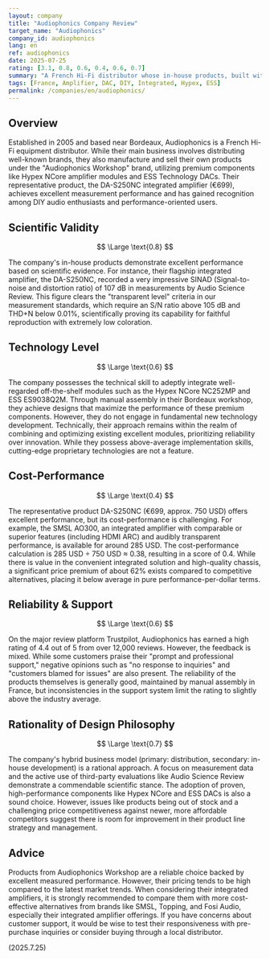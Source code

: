 ```yaml
---
layout: company
title: "Audiophonics Company Review"
target_name: "Audiophonics"
company_id: audiophonics
lang: en
ref: audiophonics
date: 2025-07-25
rating: [3.1, 0.8, 0.6, 0.4, 0.6, 0.7]
summary: "A French Hi-Fi distributor whose in-house products, built with premium components, offer excellent measured performance but face pricing challenges against modern competitors."
tags: [France, Amplifier, DAC, DIY, Integrated, Hypex, ESS]
permalink: /companies/en/audiophonics/
---
```


## Overview

Established in 2005 and based near Bordeaux, Audiophonics is a French Hi-Fi equipment distributor. While their main business involves distributing well-known brands, they also manufacture and sell their own products under the "Audiophonics Workshop" brand, utilizing premium components like Hypex NCore amplifier modules and ESS Technology DACs. Their representative product, the DA-S250NC integrated amplifier (€699), achieves excellent measurement performance and has gained recognition among DIY audio enthusiasts and performance-oriented users.

## Scientific Validity

$$ \Large \text{0.8} $$

The company's in-house products demonstrate excellent performance based on scientific evidence. For instance, their flagship integrated amplifier, the DA-S250NC, recorded a very impressive SINAD (Signal-to-noise and distortion ratio) of 107 dB in measurements by Audio Science Review. This figure clears the "transparent level" criteria in our measurement standards, which require an S/N ratio above 105 dB and THD+N below 0.01%, scientifically proving its capability for faithful reproduction with extremely low coloration.

## Technology Level

$$ \Large \text{0.6} $$

The company possesses the technical skill to adeptly integrate well-regarded off-the-shelf modules such as the Hypex NCore NC252MP and ESS ES9038Q2M. Through manual assembly in their Bordeaux workshop, they achieve designs that maximize the performance of these premium components. However, they do not engage in fundamental new technology development. Technically, their approach remains within the realm of combining and optimizing existing excellent modules, prioritizing reliability over innovation. While they possess above-average implementation skills, cutting-edge proprietary technologies are not a feature.

## Cost-Performance

$$ \Large \text{0.4} $$

The representative product DA-S250NC (€699, approx. 750 USD) offers excellent performance, but its cost-performance is challenging. For example, the SMSL AO300, an integrated amplifier with comparable or superior features (including HDMI ARC) and audibly transparent performance, is available for around 285 USD. The cost-performance calculation is 285 USD ÷ 750 USD ≈ 0.38, resulting in a score of 0.4. While there is value in the convenient integrated solution and high-quality chassis, a significant price premium of about 62% exists compared to competitive alternatives, placing it below average in pure performance-per-dollar terms.

## Reliability & Support

$$ \Large \text{0.6} $$

On the major review platform Trustpilot, Audiophonics has earned a high rating of 4.4 out of 5 from over 12,000 reviews. However, the feedback is mixed. While some customers praise their "prompt and professional support," negative opinions such as "no response to inquiries" and "customers blamed for issues" are also present. The reliability of the products themselves is generally good, maintained by manual assembly in France, but inconsistencies in the support system limit the rating to slightly above the industry average.

## Rationality of Design Philosophy

$$ \Large \text{0.7} $$

The company's hybrid business model (primary: distribution, secondary: in-house development) is a rational approach. A focus on measurement data and the active use of third-party evaluations like Audio Science Review demonstrate a commendable scientific stance. The adoption of proven, high-performance components like Hypex NCore and ESS DACs is also a sound choice. However, issues like products being out of stock and a challenging price competitiveness against newer, more affordable competitors suggest there is room for improvement in their product line strategy and management.

## Advice

Products from Audiophonics Workshop are a reliable choice backed by excellent measured performance. However, their pricing tends to be high compared to the latest market trends. When considering their integrated amplifiers, it is strongly recommended to compare them with more cost-effective alternatives from brands like SMSL, Topping, and Fosi Audio, especially their integrated amplifier offerings. If you have concerns about customer support, it would be wise to test their responsiveness with pre-purchase inquiries or consider buying through a local distributor.

(2025.7.25)
